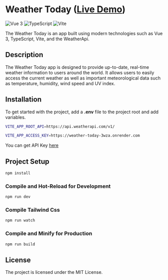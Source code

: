 # Weather Today ([Live Demo](#))

![Vue 3](https://img.shields.io/badge/-Vue%203-blue?style=flat-square&logo=vuedotjs)
![TypeScript](https://badgen.net/badge/-/TypeScript/blue?icon=typescript&label)
![Vite](https://img.shields.io/badge/-Vite-green?style=flat-square&logo=vite)

The Weather Today is an app built using modern technologies such as Vue 3, TypeScript, Vite, and the WeatherApi.

## Description

The Weather Today app is designed to provide up-to-date, real-time weather information to users around the world. It allows users to easily access the current weather as well as important meteorological data such as temperature, humidity, wind speed and UV index.

## Installation

To get started with the project, add a **.env** file to the project root and add variables.

```sh
VITE_APP_ROOT_API=https://api.weatherapi.com/v1/

VITE_APP_ACCESS_KEY=https://weather-today-3wza.onrender.com

```

You can get API Key [here](https://www.weatherapi.com/)

## Project Setup

```sh
npm install
```

### Compile and Hot-Reload for Development

```sh
npm run dev
```

### Compile Tailwind Css

```sh
npm run watch
```

### Compile and Minify for Production

```sh
npm run build
```

## License

The project is licensed under the MIT License.
